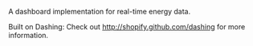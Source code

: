 A dashboard implementation for real-time energy data.

Built on Dashing:
Check out http://shopify.github.com/dashing for more information.


